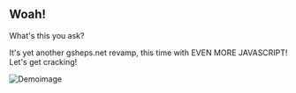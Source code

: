 ## Woah!

What's this you ask? 


It's yet another gsheps.net revamp, this time with EVEN MORE JAVASCRIPT! Let's get cracking! 

![Demoimage](https://github.com/Phoenixthedoggo/gsheps.net-v3/blob/master/photos/demo.png)